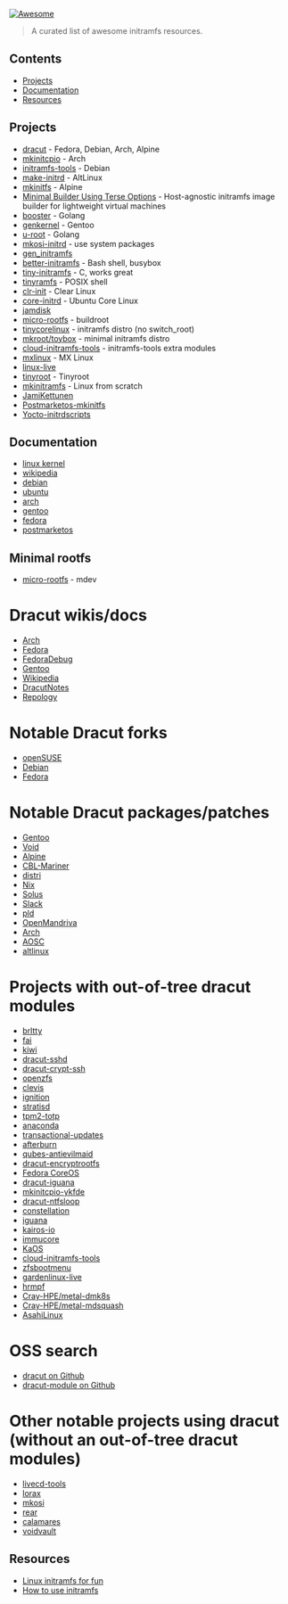 [![Awesome](https://awesome.re/badge.svg)](https://awesome.re)

> A curated list of awesome initramfs resources.

## Contents

- [Projects](#projects)
- [Documentation](#documentation)
- [Resources](#resources)

## Projects
* [dracut](https://github.com/dracutdevs/dracut) - Fedora, Debian, Arch, Alpine
* [mkinitcpio](https://github.com/archlinux/mkinitcpio) - Arch
* [initramfs-tools](https://salsa.debian.org/kernel-team/initramfs-tools) - Debian
* [make-initrd](https://github.com/osboot/make-initrd) - AltLinux
* [mkinitfs](https://gitlab.alpinelinux.org/alpine/mkinitfs/) - Alpine
* [Minimal Builder Using Terse Options](https://mbuto.sh/mbuto) - Host-agnostic initramfs image builder for lightweight virtual machines
* [booster](https://github.com/anatol/booster) - Golang
* [genkernel](https://gitweb.gentoo.org/proj/genkernel.git) - Gentoo
* [u-root](https://github.com/u-root/u-root) - Golang
* [mkosi-initrd](https://github.com/systemd/mkosi-initrd) - use system packages
* [gen_initramfs](https://github.com/torvalds/linux/blob/master/usr/gen_initramfs.sh)
* [better-initramfs](https://github.com/slashbeast/better-initramfs) - Bash shell, busybox
* [tiny-initramfs](https://github.com/chris-se/tiny-initramfs) - C, works great
* [tinyramfs](https://github.com/illiliti/tinyramfs) - POSIX shell
* [clr-init](https://github.com/clearlinux/clr-init) - Clear Linux
* [core-initrd](https://github.com/snapcore/core-initrd) - Ubuntu Core Linux
* [jamdisk](https://github.com/cbdevnet/jamdisk)
* [micro-rootfs](https://github.com/loicpoulain/micro-rootfs) - buildroot
* [tinycorelinux](https://github.com/tinycorelinux/Core-scripts/blob/master/init) - initramfs distro (no switch_root)
* [mkroot/toybox](https://github.com/landley/toybox/blob/master/scripts/mkroot.sh) - minimal initramfs distro
* [cloud-initramfs-tools](https://launchpad.net/cloud-initramfs-tools/) - initramfs-tools extra modules
* [mxlinux](https://github.com/MX-Linux/build-iso-mx/tree/master/Template/COMMON/initrd) - MX Linux
* [linux-live](https://github.com/Tomas-M/linux-live)
* [tinyroot](https://github.com/troglobit/tinyroot) - Tinyroot
* [mkinitramfs](https://www.linuxfromscratch.org/blfs/view/svn/postlfs/initramfs.html) - Linux from scratch
* [JamiKettunen](https://github.com/JamiKettunen/initramfs-tools)
* [Postmarketos-mkinitfs](https://gitlab.com/postmarketOS/pmaports/-/tree/master/main/postmarketos-mkinitfs)
* [Yocto-initrdscripts](https://github.com/yoctoproject/poky/tree/master/meta/recipes-core/initrdscripts)

## Documentation
* [linux kernel](https://www.kernel.org/doc/html/latest/filesystems/ramfs-rootfs-initramfs.html)
* [wikipedia](https://en.wikipedia.org/wiki/Initial_ramdisk)
* [debian](https://wiki.debian.org/initramfs)
* [ubuntu](https://wiki.ubuntu.com/Initramfs)
* [arch](https://wiki.archlinux.org/title/Arch_boot_process#initramfs)
* [gentoo](https://wiki.gentoo.org/wiki/Initramfs/Guide)
* [fedora](https://fedoraproject.org/wiki/Dracut)
* [postmarketos](https://wiki.postmarketos.org/wiki/The_initramfs)

## Minimal rootfs
* [micro-rootfs](https://github.com/loicpoulain/micro-rootfs)  - mdev

# Dracut wikis/docs
 * [Arch](https://wiki.archlinux.org/title/Dracut)
 * [Fedora](https://fedoraproject.org/wiki/Dracut)
 * [FedoraDebug](http://fedoraproject.org/wiki/How_to_debug_Dracut_problems)
 * [Gentoo](https://wiki.gentoo.org/wiki/Dracut)
 * [Wikipedia](https://en.wikipedia.org/wiki/Dracut_(software))
 * [DracutNotes](https://wwoods.fedorapeople.org/doc/dracut-notes.html)
 * [Repology](https://repology.org/project/dracut)

# Notable Dracut forks
 * [openSUSE](https://github.com/openSUSE/dracut)
 * [Debian](https://salsa.debian.org/debian/dracut)
 * [Fedora](https://src.fedoraproject.org/rpms/dracut)

# Notable Dracut packages/patches
 * [Gentoo](https://github.com/gentoo/gentoo/blob/master/sys-kernel/dracut)
 * [Void](https://github.com/void-linux/void-packages/tree/master/srcpkgs/dracut)
 * [Alpine](https://gitlab.alpinelinux.org/alpine/aports/-/tree/master/community/dracut)
 * [CBL-Mariner](https://github.com/microsoft/CBL-Mariner/tree/2.0/SPECS/dracut)
 * [distri](https://github.com/distr1/distri/tree/master/pkgs/dracut)
 * [Nix](https://github.com/NixOS/nixpkgs/tree/master/pkgs/os-specific/linux/dracut)
 * [Solus](https://dev.getsol.us/source/dracut/)
 * [Slack](https://git.slackbuilds.org/slackbuilds/tree/system/dracut)
 * [pld](https://git.pld-linux.org/?p=packages/dracut.git;a=tree)
 * [OpenMandriva](https://github.com/OpenMandrivaAssociation/dracut)
 * [Arch](https://gitlab.archlinux.org/archlinux/packaging/packages/dracut)
 * [AOSC](https://github.com/AOSC-Dev/aosc-os-abbs/tree/stable/app-admin/dracut)
 * [altlinux](https://github.com/altlinux/specs/tree/sisyphus/d/dracut)

# Projects with out-of-tree dracut modules
 * [brltty](https://github.com/brltty/brltty/tree/master/Initramfs/Dracut)
 * [fai](https://github.com/faiproject/fai/tree/master/lib/dracut/80fai-autodiscover)
 * [kiwi](https://github.com/OSInside/kiwi/tree/master/dracut/modules.d)
 * [dracut-sshd](https://github.com/gsauthof/dracut-sshd)
 * [dracut-crypt-ssh](https://github.com/dracut-crypt-ssh/dracut-crypt-ssh)
 * [openzfs](https://github.com/openzfs/zfs/tree/master/contrib/dracut)
 * [clevis](https://github.com/latchset/clevis/tree/master/src/luks/systemd/dracut)
 * [ignition](https://github.com/coreos/ignition/tree/main/dracut)
 * [stratisd](https://github.com/stratis-storage/stratisd/tree/master/dracut)
 * [tpm2-totp](https://github.com/tpm2-software/tpm2-totp/tree/master/dist/dracut)
 * [anaconda](https://github.com/rhinstaller/anaconda/tree/master/dracut)
 * [transactional-updates](https://github.com/openSUSE/transactional-update)
 * [afterburn](https://github.com/coreos/afterburn/tree/main/dracut/30afterburn)
 * [qubes-antievilmaid](https://github.com/QubesOS/qubes-antievilmaid/tree/master/90anti-evil-maid)
 * [dracut-encryptrootfs](https://github.com/Symantec/dracut-encryptrootfs)
 * [Fedora CoreOS](https://github.com/coreos/fedora-coreos-config/tree/testing-devel/overlay.d/05core/usr/lib/dracut/modules.d)
 * [dracut-iguana](https://github.com/aaannz/dracut-iguana)
 * [mkinitcpio-ykfde](https://github.com/eworm-de/mkinitcpio-ykfde/tree/master/dracut)
 * [dracut-ntfsloop](https://github.com/genosse-einhorn/dracut-ntfsloop)
 * [constellation](https://github.com/edgelesssys/constellation/tree/main/image/mkosi.skeleton/usr/lib/dracut/modules.d)
 * [iguana](https://github.com/openSUSE/iguana/tree/main/dracut-iguana)
 * [kairos-io](https://github.com/kairos-io/packages/tree/main/packages/system/dracut/immutable-rootfs/30cos-immutable-rootfs)
 * [immucore](https://github.com/kairos-io/immucore)
 * [KaOS](https://github.com/KaOSx/core/blob/master/dracut)
 * [cloud-initramfs-tools](https://github.com/larsks/cloud-initramfs-tools/tree/master/growroot/dracut/modules.d/50growroot)
 * [zfsbootmenu](https://github.com/zbm-dev/zfsbootmenu/tree/master/dracut)
 * [gardenlinux-live](https://github.com/gardenlinux/gardenlinux/tree/main/features/_pxe/file.include/usr/lib/dracut/modules.d/98gardenlinux-live)
 * [hrmpf](https://github.com/leahneukirchen/hrmpf/tree/master/dracut)
 * [Cray-HPE/metal-dmk8s](https://github.com/Cray-HPE/dracut-metal-dmk8s/tree/main/93metaldmk8s)
 * [Cray-HPE/metal-mdsquash](https://github.com/Cray-HPE/dracut-metal-mdsquash/tree/main/90metalmdsquash)
 * [AsahiLinux](https://github.com/AsahiLinux/asahi-scripts/tree/main/dracut)
 
 # OSS search
 * [dracut on Github](https://github.com/topics/dracut)
 * [dracut-module on Github](https://github.com/topics/dracut-module)

# Other notable projects using dracut (without an out-of-tree dracut modules)
 * [livecd-tools](https://github.com/livecd-tools/livecd-tools)
 * [lorax](https://github.com/weldr/lorax)
 * [mkosi](https://github.com/systemd/mkosi)
 * [rear](https://github.com/rear/rear)
 * [calamares](https://github.com/calamares/calamares)
 * [voidvault](https://github.com/atweiden/voidvault)

## Resources
* [Linux initramfs for fun](https://www.youtube.com/watch?v=KQjRnuwb7is)
* [How to use initramfs](https://landley.net/writing/rootfs-howto.html)
